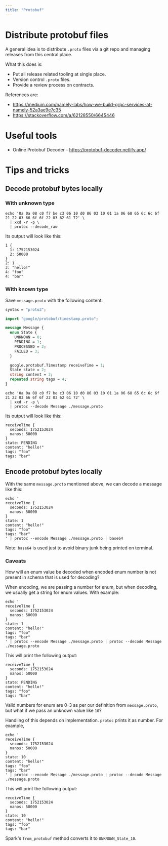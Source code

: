 ```yaml
---
title: "Protobuf"
---
```

# Distribute protobuf files

A general idea is to distribute `.proto` files via a git repo and managing releases
from this central place.

What this does is:
- Put all release related tooling at single place.
- Version control `.proto` files.
- Provide a review process on contracts.

References are:
- https://medium.com/namely-labs/how-we-build-grpc-services-at-namely-52a3ae9e7c35
- https://stackoverflow.com/a/62128550/6645446

# Useful tools
- Online Protobuf Decoder - https://protobuf-decoder.netlify.app/

# Tips and tricks

## Decode protobuf bytes locally


### With unknown type
```shell
echo '0a 0a 08 c0 f7 be c3 06 10 d0 86 03 10 01 1a 06 68 65 6c 6c 6f 21 22 03 66 6f 6f 22 03 62 61 72' \
  | xxd -r -p \
  | protoc --decode_raw
```

Its output will look like this:

```text
1 {
  1: 1752153024
  2: 50000
}
2: 1
3: "hello!"
4: "foo"
4: "bar"
```

### With known type

Save `message.proto` with the following content:

```protobuf
syntax = "proto3";

import "google/protobuf/timestamp.proto";

message Message {
  enum State {
    UNKNOWN = 0;
    PENDING = 1;
    PROCESSED = 2;
    FAILED = 3;
  }

  google.protobuf.Timestamp receiveTime = 1;
  State state = 2;
  string content = 3;
  repeated string tags = 4;
}
```

```shell
echo '0a 0a 08 c0 f7 be c3 06 10 d0 86 03 10 01 1a 06 68 65 6c 6c 6f 21 22 03 66 6f 6f 22 03 62 61 72' \
  | xxd -r -p \
  | protoc --decode Message ./message.proto
```

Its output will look like this:

```text
receiveTime {
  seconds: 1752153024
  nanos: 50000
}
state: PENDING
content: "hello!"
tags: "foo"
tags: "bar"
```

## Encode protobuf bytes locally

With the same `message.proto` mentioned above, we can decode a message like this:

```shell
echo '
receiveTime {
  seconds: 1752153024
  nanos: 50000
}
state: 1
content: "hello!"
tags: "foo"
tags: "bar"
' | protoc --encode Message ./message.proto | base64
```

Note: `base64` is used just to avoid binary junk being printed on terminal.

### Caveats

How will an enum value be decoded when encoded enum number is not present in schema that is used for decoding?

When encoding, we are passing a number for enum, but when decoding, we usually get a string for enum values. With example:

```shell
echo '
receiveTime {
  seconds: 1752153024
  nanos: 50000
}
state: 1
content: "hello!"
tags: "foo"
tags: "bar"
' | protoc --encode Message ./message.proto | protoc --decode Message ./message.proto
```

This will print the following output:
```text
receiveTime {
  seconds: 1752153024
  nanos: 50000
}
state: PENDING
content: "hello!"
tags: "foo"
tags: "bar"
```

Valid numbers for enum are 0-3 as per our definition from `message.proto`, but what if we pass an unknown value like `10`?

Handling of this depends on implementation. `protoc` prints it as number. For example,

```shell
echo '
receiveTime {
  seconds: 1752153024
  nanos: 50000
}
state: 10
content: "hello!"
tags: "foo"
tags: "bar"
' | protoc --encode Message ./message.proto | protoc --decode Message ./message.proto
```

This will print the following output:
```text
receiveTime {
  seconds: 1752153024
  nanos: 50000
}
state: 10
content: "hello!"
tags: "foo"
tags: "bar"
```

Spark's `from_protobuf` method converts it to `UNKNOWN_State_10`.
